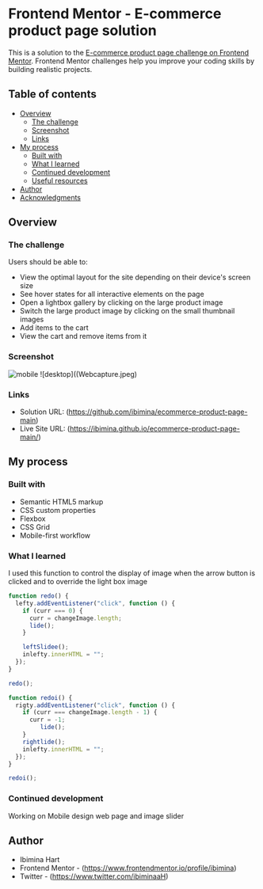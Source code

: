 # Frontend Mentor - E-commerce product page solution

This is a solution to the [E-commerce product page challenge on Frontend Mentor](https://www.frontendmentor.io/challenges/ecommerce-product-page-UPsZ9MJp6). Frontend Mentor challenges help you improve your coding skills by building realistic projects.

## Table of contents

- [Overview](#overview)
  - [The challenge](#the-challenge)
  - [Screenshot](#screenshot)
  - [Links](#links)
- [My process](#my-process)
  - [Built with](#built-with)
  - [What I learned](#what-i-learned)
  - [Continued development](#continued-development)
  - [Useful resources](#useful-resources)
- [Author](#author)
- [Acknowledgments](#acknowledgments)



## Overview

### The challenge

Users should be able to:

- View the optimal layout for the site depending on their device's screen size
- See hover states for all interactive elements on the page
- Open a lightbox gallery by clicking on the large product image
- Switch the large product image by clicking on the small thumbnail images
- Add items to the cart
- View the cart and remove items from it

### Screenshot

![mobile]((iPhone6_7_8)d.png)
![desktop]((Webcapture.jpeg)


### Links

- Solution URL: (https://github.com/ibimina/ecommerce-product-page-main)
- Live Site URL: (https://ibimina.github.io/ecommerce-product-page-main/)


## My process

### Built with

- Semantic HTML5 markup
- CSS custom properties
- Flexbox
- CSS Grid
- Mobile-first workflow


### What I learned
I used this function to control the display of image when the arrow button is clicked and 
to override  the light box image



```js
function redo() {
  lefty.addEventListener("click", function () {
    if (curr === 0) {
      curr = changeImage.length;
      lide();
    }

    leftSlidee();
    inlefty.innerHTML = "";
  });
}

redo();

function redoi() {
  rigty.addEventListener("click", function () {
    if (curr === changeImage.length - 1) {
      curr = -1;
         lide();
    }
    rightlide();
    inlefty.innerHTML = "";
  });
}

redoi();
```


### Continued development
Working on Mobile design web page and image slider




## Author

- Ibimina Hart
- Frontend Mentor - (https://www.frontendmentor.io/profile/ibimina)
- Twitter - (https://www.twitter.com/ibiminaaH)


